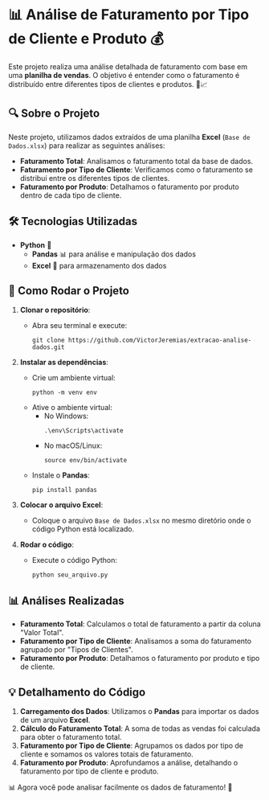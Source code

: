 # 📊 Análise de Faturamento por Tipo de Cliente e Produto 💰

Este projeto realiza uma análise detalhada de faturamento com base em uma **planilha de vendas**. O objetivo é entender como o faturamento é distribuído entre diferentes tipos de clientes e produtos. 💼📈

## 🔍 Sobre o Projeto

Neste projeto, utilizamos dados extraídos de uma planilha **Excel** (`Base de Dados.xlsx`) para realizar as seguintes análises:

- **Faturamento Total**: Analisamos o faturamento total da base de dados.
- **Faturamento por Tipo de Cliente**: Verificamos como o faturamento se distribui entre os diferentes tipos de clientes.
- **Faturamento por Produto**: Detalhamos o faturamento por produto dentro de cada tipo de cliente.

## 🛠️ Tecnologias Utilizadas

- **Python** 🐍
  - **Pandas** 📊 para análise e manipulação dos dados
  - **Excel** 📑 para armazenamento dos dados

## 📂 Como Rodar o Projeto

1. **Clonar o repositório**:
   - Abra seu terminal e execute:
     ```
     git clone https://github.com/VictorJeremias/extracao-analise-dados.git
     ```

2. **Instalar as dependências**:
   - Crie um ambiente virtual:
     ```
     python -m venv env
     ```
   - Ative o ambiente virtual:
     - No Windows:
       ```
       .\env\Scripts\activate
       ```
     - No macOS/Linux:
       ```
       source env/bin/activate
       ```
   - Instale o **Pandas**:
     ```
     pip install pandas
     ```

3. **Colocar o arquivo Excel**:
   - Coloque o arquivo `Base de Dados.xlsx` no mesmo diretório onde o código Python está localizado.

4. **Rodar o código**:
   - Execute o código Python:
     ```
     python seu_arquivo.py
     ```

## 📊 Análises Realizadas

- **Faturamento Total**: Calculamos o total de faturamento a partir da coluna "Valor Total".
- **Faturamento por Tipo de Cliente**: Analisamos a soma do faturamento agrupado por "Tipos de Clientes".
- **Faturamento por Produto**: Detalhamos o faturamento por produto e tipo de cliente.

## 💡 Detalhamento do Código

1. **Carregamento dos Dados**: Utilizamos o **Pandas** para importar os dados de um arquivo **Excel**.
2. **Cálculo do Faturamento Total**: A soma de todas as vendas foi calculada para obter o faturamento total.
3. **Faturamento por Tipo de Cliente**: Agrupamos os dados por tipo de cliente e somamos os valores totais de faturamento.
4. **Faturamento por Produto**: Aprofundamos a análise, detalhando o faturamento por tipo de cliente e produto.


📊 Agora você pode analisar facilmente os dados de faturamento! 🚀
